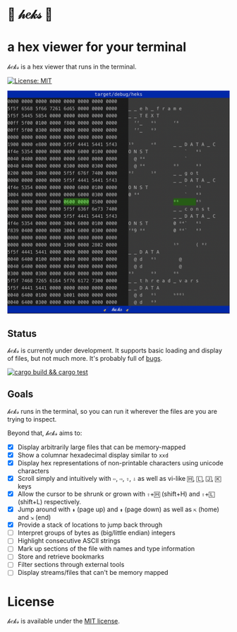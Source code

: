 # 🧹 𝒽𝑒𝓀𝓈 🧹
# a hex viewer for your terminal

𝒽𝑒𝓀𝓈 is a hex viewer that runs in the terminal.

[![License: MIT](https://img.shields.io/badge/License-MIT-yellow.svg)](https://opensource.org/licenses/MIT)

![heks screenshot](doc/heks-in-heks.png)

## Status

𝒽𝑒𝓀𝓈 is currently under development. It supports basic loading and display
of files, but not much more. It's probably full of [bugs](https://github.com/sdutoit/heks/issues).

[![cargo build && cargo test](https://github.com/sdutoit/heks/actions/workflows/build_and_test.yml/badge.svg)](https://github.com/sdutoit/heks/actions/workflows/build_and_test.yml)

## Goals

𝒽𝑒𝓀𝓈 runs in the terminal, so you can run it wherever the files are you are
trying to inspect.

Beyond that, 𝒽𝑒𝓀𝓈 aims to:

- [x] Display arbitrarily large files that can be memory-mapped
- [x] Show a columnar hexadecimal display similar to `xxd`
- [x] Display hex representations of non-printable characters using unicode
  characters
- [x] Scroll simply and intuitively with `⇦`, `⇨`, `⇧`, `⇩` as well as vi-like
  `🄷`, `🄻`, `🄹`, `🄺` keys
- [x] Allow the cursor to be shrunk or grown with `⇧`+`🄷` (shift+H) and
      `⇧`+`🄻` (shift+L) respectively.
- [x] Jump around with `⇞` (page up) and `⇟` (page down) as well as `⇱` (home)
  and `⇲` (end)
- [x] Provide a stack of locations to jump back through
- [ ] Interpret groups of bytes as (big/little endian) integers
- [ ] Highlight consecutive ASCII strings
- [ ] Mark up sections of the file with names and type information
- [ ] Store and retrieve bookmarks
- [ ] Filter sections through external tools
- [ ] Display streams/files that can't be memory mapped

# License

𝒽𝑒𝓀𝓈 is available under the [MIT license](LICENSE).
